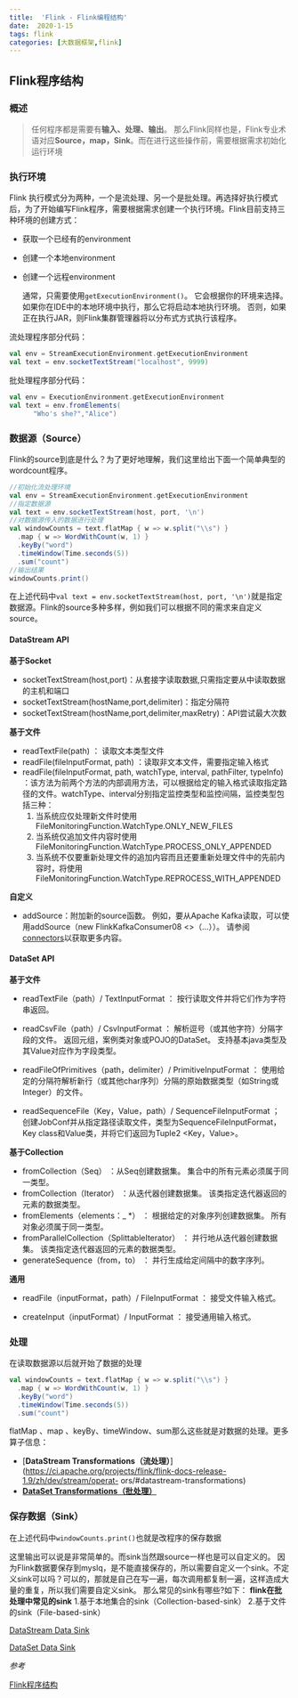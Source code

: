 ```yaml
---
title:  'Flink - Flink编程结构'
date:  2020-1-15
tags: flink
categories: [大数据框架,flink]
---
```


## Flink程序结构

### 概述

> 任何程序都是需要有**输入、处理、输出**。
> 那么Flink同样也是，Flink专业术语对应**Source，map，Sink**。而在进行这些操作前，需要根据需求初始化运行环境

### 执行环境

 Flink 执行模式分为两种，一个是流处理、另一个是批处理。再选择好执行模式后，为了开始编写Flink程序，需要根据需求创建一个执行环境。Flink目前支持三种环境的创建方式：

- 获取一个已经有的environment

- 创建一个本地environment

- 创建一个远程environment

   通常，只需要使用`getExecutionEnvironment()`。 它会根据你的环境来选择。 如果你在IDE中的本地环境中执行，那么它将启动本地执行环境。 否则，如果正在执行JAR，则Flink集群管理器将以分布式方式执行该程序。

流处理程序部分代码：

```scala
val env = StreamExecutionEnvironment.getExecutionEnvironment
val text = env.socketTextStream("localhost", 9999)
```

批处理程序部分代码：

```scala
val env = ExecutionEnvironment.getExecutionEnvironment
val text = env.fromElements(
      "Who's she?","Alice")
```

### 数据源（Source）

Flink的source到底是什么？为了更好地理解，我们这里给出下面一个简单典型的wordcount程序。

```scala
//初始化流处理环境
val env = StreamExecutionEnvironment.getExecutionEnvironment
//指定数据源
val text = env.socketTextStream(host, port, '\n')
//对数据源传入的数据进行处理
val windowCounts = text.flatMap { w => w.split("\\s") }
  .map { w => WordWithCount(w, 1) }
  .keyBy("word")
  .timeWindow(Time.seconds(5))
  .sum("count")
//输出结果
windowCounts.print()
```

在上述代码中`val text = env.socketTextStream(host, port, '\n')`就是指定数据源。Flink的source多种多样，例如我们可以根据不同的需求来自定义source。

#### DataStream API

**基于Socket**

- socketTextStream(host,port)：从套接字读取数据,只需指定要从中读取数据的主机和端口
- socketTextStream(hostName,port,delimiter)：指定分隔符
- socketTextStream(hostName,port,delimiter,maxRetry)：API尝试最大次数

**基于文件**

- readTextFile(path) ： 读取文本类型文件
- readFile(fileInputFormat, path) ：读取非文本文件，需要指定输入格式
- readFile(fileInputFormat, path, watchType, interval, pathFilter, typeInfo) ：该方法为前两个方法的内部调用方法，可以根据给定的输入格式读取指定路径的文件。watchType、interval分别指定监控类型和监控间隔，监控类型包括三种：
  1. 当系统应仅处理新文件时使用FileMonitoringFunction.WatchType.ONLY_NEW_FILES 
  2. 当系统仅追加文件内容时使用FileMonitoringFunction.WatchType.PROCESS_ONLY_APPENDED
  3. 当系统不仅要重新处理文件的追加内容而且还要重新处理文件中的先前内容时，将使用FileMonitoringFunction.WatchType.REPROCESS_WITH_APPENDED

**自定义**

- addSource：附加新的source函数。 例如，要从Apache Kafka读取，可以使用addSource（new FlinkKafkaConsumer08 <>（...））。 请参阅[connectors](https://ci.apache.org/projects/flink/flink-docs-release-1.7/dev/connectors/)以获取更多内容。

#### DataSet API

**基于文件**

- readTextFile（path）/ TextInputFormat  ： 按行读取文件并将它们作为字符串返回。

- readCsvFile（path）/ CsvInputFormat  ： 解析逗号（或其他字符）分隔字段的文件。 返回元组，案例类对象或POJO的DataSet。 支持基本java类型及其Value对应作为字段类型。
- readFileOfPrimitives（path，delimiter）/ PrimitiveInputFormat  ： 使用给定的分隔符解析新行（或其他char序列）分隔的原始数据类型（如String或Integer）的文件。
- readSequenceFile（Key，Value，path）/ SequenceFileInputFormat  ； 创建JobConf并从指定路径读取文件，类型为SequenceFileInputFormat，Key class和Value类，并将它们返回为Tuple2 <Key，Value>。  

**基于Collection**

- fromCollection（Seq） ：从Seq创建数据集。 集合中的所有元素必须属于同一类型。
- fromCollection（Iterator） ：从迭代器创建数据集。 该类指定迭代器返回的元素的数据类型。
- fromElements（elements：_ *） ： 根据给定的对象序列创建数据集。 所有对象必须属于同一类型。
- fromParallelCollection（SplittableIterator） ： 并行地从迭代器创建数据集。 该类指定迭代器返回的元素的数据类型。
- generateSequence（from，to） ： 并行生成给定间隔中的数字序列。  

**通用**

- readFile（inputFormat，path）/ FileInputFormat  ： 接受文件输入格式。

- createInput（inputFormat）/ InputFormat  ： 接受通用输入格式。  

### 处理

在读取数据源以后就开始了数据的处理

```scala
val windowCounts = text.flatMap { w => w.split("\\s") }
  .map { w => WordWithCount(w, 1) }
  .keyBy("word")
  .timeWindow(Time.seconds(5))
  .sum("count")
```

flatMap 、map 、keyBy、timeWindow、sum那么这些就是对数据的处理。更多算子信息：

- [**DataStream Transformations（流处理）**](https://ci.apache.org/projects/flink/flink-docs-release-1.9/zh/dev/stream/operat- ors/#datastream-transformations)
- [**DataSet Transformations（批处理）**](https://ci.apache.org/projects/flink/flink-docs-release-1.9/zh/dev/batch/dataset_transformations.html)

### 保存数据（Sink）

在上述代码中`windowCounts.print()`也就是改程序的保存数据

 这里输出可以说是非常简单的。而sink当然跟source一样也是可以自定义的。
因为Flink数据要保存到myslq，是不能直接保存的，所以需要自定义一个sink。不定义sink可以吗？可以的，那就是自己在写一遍，每次调用都复制一遍，这样造成大量的重复，所以我们需要自定义sink。
那么常见的sink有哪些?如下：
**flink在批处理中常见的sink**
1.基于本地集合的sink（Collection-based-sink）
2.基于文件的sink（File-based-sink）

[DataStream Data Sink](https://ci.apache.org/projects/flink/flink-docs-release-1.9/zh/dev/datastream_api.html#data-sinks)

[DataSet Data Sink](https://ci.apache.org/projects/flink/flink-docs-release-1.9/zh/dev/batch/#data-sinks)

*参考*

[Flink程序结构](https://www.aboutyun.com/forum.php?mod=viewthread&tid=26371&extra=page%3D2%26filter%3Dauthor%26orderby%3Ddateline%26typeid%3D1393)